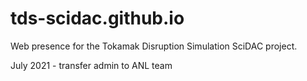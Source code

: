 # tds-scidac.github.io
Web presence for the Tokamak Disruption Simulation SciDAC project.

July 2021 - transfer admin to ANL team
